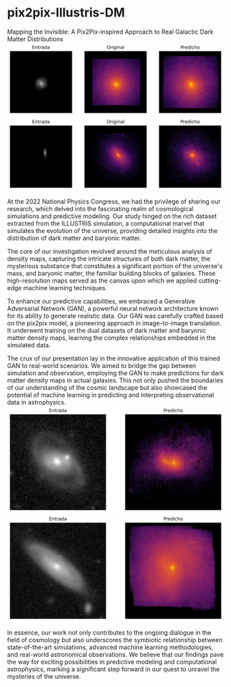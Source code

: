 # pix2pix-Illustris-DM
Mapping the Invisible: A Pix2Pix-inspired Approach to Real Galactic Dark Matter Distributions
![alt text](https://github.com/LuisAlfonsoGarciaCamacho/pix2pixDM/blob/d2e13fa5527e7dc884d196da2e73877d555db834/Predicted_simulations/2.png)
![alt text](https://github.com/LuisAlfonsoGarciaCamacho/pix2pixDM/blob/d2e13fa5527e7dc884d196da2e73877d555db834/Predicted_simulations/3.png)

At the 2022 National Physics Congress, we had the privilege of sharing our research, which delved into the fascinating realm of cosmological simulations and predictive modeling. Our study hinged on the rich dataset extracted from the ILLUSTRIS simulation, a computational marvel that simulates the evolution of the universe, providing detailed insights into the distribution of dark matter and baryonic matter.

The core of our investigation revolved around the meticulous analysis of density maps, capturing the intricate structures of both dark matter, the mysterious substance that constitutes a significant portion of the universe's mass, and baryonic matter, the familiar building blocks of galaxies. These high-resolution maps served as the canvas upon which we applied cutting-edge machine learning techniques.

To enhance our predictive capabilities, we embraced a Generative Adversarial Network (GAN), a powerful neural network architecture known for its ability to generate realistic data. Our GAN was carefully crafted based on the pix2pix model, a pioneering approach in image-to-image translation. It underwent training on the dual datasets of dark matter and baryonic matter density maps, learning the complex relationships embedded in the simulated data.

The crux of our presentation lay in the innovative application of this trained GAN to real-world scenarios. We aimed to bridge the gap between simulation and observation, employing the GAN to make predictions for dark matter density maps in actual galaxies. This not only pushed the boundaries of our understanding of the cosmic landscape but also showcased the potential of machine learning in predicting and interpreting observational data in astrophysics.
![alt text](https://github.com/LuisAlfonsoGarciaCamacho/pix2pixDM/blob/42fa4f72e0d584588e3a82cbcefdcca1e8157dee/Predicted_galaxies/38.png)
![alt text](https://github.com/LuisAlfonsoGarciaCamacho/pix2pixDM/blob/42fa4f72e0d584588e3a82cbcefdcca1e8157dee/Predicted_galaxies/42.png)

In essence, our work not only contributes to the ongoing dialogue in the field of cosmology but also underscores the symbiotic relationship between state-of-the-art simulations, advanced machine learning methodologies, and real-world astronomical observations. We believe that our findings pave the way for exciting possibilities in predictive modeling and computational astrophysics, marking a significant step forward in our quest to unravel the mysteries of the universe.
